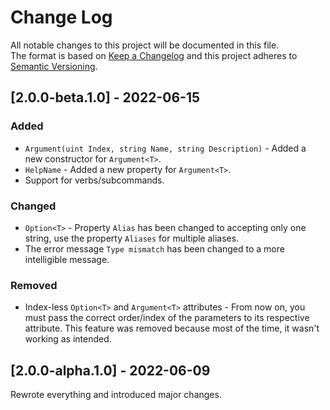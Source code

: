 # Change Log
All notable changes to this project will be documented in this file.
</br>
The format is based on [Keep a Changelog](http://keepachangelog.com/)
and this project adheres to [Semantic Versioning](http://semver.org/).

## [2.0.0-beta.1.0] - 2022-06-15
 ### Added
 * `Argument(uint Index, string Name, string Description)` - Added a new constructor for `Argument<T>`.
 * `HelpName` - Added a new property for `Argument<T>`.
 * Support for verbs/subcommands.

 ### Changed
 * `Option<T>` - Property `Alias` has been changed to accepting only one string, use the property `Aliases` for multiple aliases.
 * The error message `Type mismatch`  has been changed to  a more intelligible message.

 ### Removed
 * Index-less `Option<T>` and `Argument<T>` attributes  - From now on, you must pass the correct order/index of the parameters to its respective attribute. This feature was removed because most of the time, it wasn't working as intended.

## [2.0.0-alpha.1.0] - 2022-06-09
 Rewrote everything and introduced major changes.